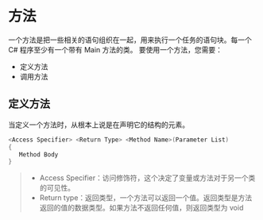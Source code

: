 # 方法

一个方法是把一些相关的语句组织在一起，用来执行一个任务的语句块。每一个 C# 程序至少有一个带有 Main 方法的类。
要使用一个方法，您需要：

+ 定义方法
+ 调用方法

## 定义方法

当定义一个方法时，从根本上说是在声明它的结构的元素。

```C#
<Access Specifier> <Return Type> <Method Name>(Parameter List)
{
   Method Body
}
```
>+ Access Specifier：访问修饰符，这个决定了变量或方法对于另一个类的可见性。
>+ Return type：返回类型，一个方法可以返回一个值。返回类型是方法返回的值的数据类型。如果方法不返回任何值，则返回类型为 void


